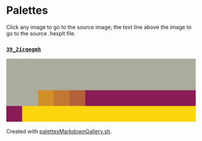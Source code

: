 # Palettes

Click any image to go to the source image; the text line above the image to go to the source .hexplt file.

### [`39_2icqegmh`](39_2icqegmh.hexplt)

[ ![39_2icqegmh.png](39_2icqegmh.png) ](39_2icqegmh.png)

Created with [palettesMarkdownGallery.sh](https://github.com/earthbound19/_ebDev/blob/master/scripts/imgAndVideo/palettesMarkdownGallery.sh).